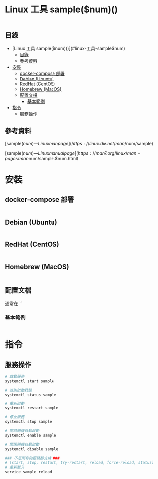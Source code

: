 # Linux 工具 sample($num)()

```
```

## 目錄

- [Linux 工具 sample($num)()](#linux-工具-sample$num)
  - [目錄](#目錄)
  - [參考資料](#參考資料)
- [安裝](#安裝)
  - [docker-compose 部署](#docker-compose-部署)
  - [Debian (Ubuntu)](#debian-ubuntu)
  - [RedHat (CentOS)](#redhat-centos)
  - [Homebrew (MacOS)](#homebrew-macos)
  - [配置文檔](#配置文檔)
    - [基本範例](#基本範例)
- [指令](#指令)
  - [服務操作](#服務操作)

## 參考資料

[sample($num) — Linux man page](https://linux.die.net/man/$num/sample)

[sample($num) — Linux manual page](https://man7.org/linux/man-pages/man$num/sample.$num.html)

# 安裝

## docker-compose 部署

```yml
```

## Debian (Ubuntu)

```bash
```

## RedHat (CentOS)

```bash
```

## Homebrew (MacOS)

```bash
```

## 配置文檔

通常在 ``

### 基本範例

```
```

# 指令

## 服務操作

```bash
# 啟動服務
systemctl start sample

# 查詢啟動狀態
systemctl status sample

# 重新啟動
systemctl restart sample

# 停止服務
systemctl stop sample

# 開啟開機自動啟動
systemctl enable sample

# 關閉開機自動啟動
systemctl disable sample

### 不是所有的服務都支持 ###
# (start, stop, restart, try-restart, reload, force-reload, status)
# 重新載入
service sample reload
```
